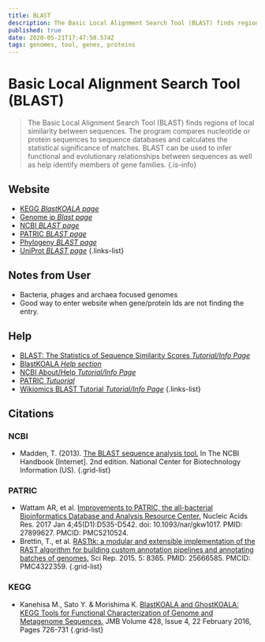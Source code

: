 ```yaml
---
title: BLAST
description: The Basic Local Alignment Search Tool (BLAST) finds regions of local similarity between sequences, which can be used to infer functional and evolutionary relationships between sequences as well as help identify members of gene families.
published: true
date: 2020-05-21T17:47:50.574Z
tags: genomes, tool, genes, proteins
---
```


# Basic Local Alignment Search Tool (BLAST)

> The Basic Local Alignment Search Tool (BLAST) finds regions of local similarity between sequences. The program compares nucleotide or protein sequences to sequence databases and calculates the statistical significance of matches. BLAST can be used to infer functional and evolutionary relationships between sequences as well as help identify members of gene families.
{.is-info}

## Website

- [KEGG *BlastKOALA page*](https://www.kegg.jp/blastkoala/)
- [Genome jp *Blast page*](https://www.genome.jp/tools/blast/)
- [NCBI *BLAST page*](https://blast.ncbi.nlm.nih.gov/Blast.cgi)
- [PATRIC *BLAST page*](https://www.patricbrc.org/app/BLAST)
- [Phylogeny *BLAST page*](http://www.phylogeny.fr/one_task.cgi?task_type=blast)
- [UniProt *BLAST page*](https://www.uniprot.org/blast/)
{.links-list}

## Notes from User

- Bacteria, phages and archaea focused genomes
- Good way to enter website when gene/protein Ids are not finding the entry.


## Help 

- [BLAST: The Statistics of Sequence Similarity Scores *Tutorial/Info Page*](https://www.ncbi.nlm.nih.gov/blast/tutorial/)
- [BlastKOALA *Help section*](https://www.kegg.jp/blastkoala/help_blastkoala_query.html)
- [NCBI About/Help *Tutorial/Info Page*](https://blast.ncbi.nlm.nih.gov/Blast.cgi?CMD=Web&PAGE_TYPE=BlastDocs)
- [PATRIC *Tutuorial*](https://docs.patricbrc.org/user_guides/services/blast.html)
- [Wikiomics BLAST Tutorial *Tutorial/Info Page*](https://openwetware.org/wiki/Wikiomics:BLAST_tutorial)
{.links-list}

## Citations

### NCBI

- Madden, T. (2013). [The BLAST sequence analysis tool.](https://www.ncbi.nlm.nih.gov/books/NBK153387/) In The NCBI Handbook [Internet]. 2nd edition. National Center for Biotechnology Information (US).
{.grid-list}

### PATRIC 
- Wattam AR, et al. [Improvements to PATRIC, the all-bacterial Bioinformatics Database and Analysis Resource Center.](https://www.ncbi.nlm.nih.gov/pubmed/27899627) Nucleic Acids Res. 2017 Jan 4;45(D1):D535-D542. doi: 10.1093/nar/gkw1017. PMID: 27899627. PMCID: PMC5210524.
- Brettin, T., et al. [RASTtk: a modular and extensible implementation of the RAST algorithm for building custom annotation pipelines and annotating batches of genomes.](https://www.ncbi.nlm.nih.gov/pubmed/25666585) Sci Rep. 2015. 5: 8365. PMID: 25666585. PMCID: PMC4322359.
{.grid-list}

### KEGG

- Kanehisa M., Sato Y. & Morishima K. [BlastKOALA and GhostKOALA: KEGG Tools for Functional Characterization of Genome and Metagenome Sequences.](https://www.sciencedirect.com/science/article/pii/S002228361500649X?via%3Dihub) JMB Volume 428, Issue 4, 22 February 2016, Pages 726-731 
{.grid-list}